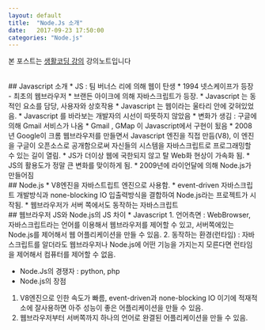```yaml
---
layout: default
title:  "Node.Js 소개"
date:   2017-09-23 17:50:00
categories: "Node.js"
---
```


본 포스트는 [생활코딩 강의](https://www.inflearn.com/course/nodejs-강좌-생활코딩) 강의노트입니다

<br>
## Javascript 소개
* JS : 팀 버너스 리에 의해 웹이 탄생
* 1994 넷스케이프가 등장 - 최초의 웹브라우저
* 브랜든 아이크에 의해 자바스크립트가 등장.
* Javascript 는 동적인 요소를 담당, 사용자와 상호작용
* Javascript 는 웹이라는 울타리 안에 갖혀있었음.
* Javascript 를 바라보는 개발자의 시선이 따뜻하지 않았음
* 변화가 생김 : 구글에 의해 Gmail 서비스가 나옴
* Gmail , GMap 이 Javascript에서 구현이 됬음
* 2008년 Google이 크롬 웹브라우저를 만들면서 Javascript 엔진을 직접 만듬(V8), 이 엔진을 구글이 오픈소스로 공개함으로써 자신들의 시스템을 자바스크립트로 프로그래밍할 수 있는 길이 열림.
* JS가 더이상 웹에 국한되지 않고 탈 Web화 현상이 가속화 됨.
* JS의 활용도가 정말 큰 변화를 맞이하게 됨.
* 2009년에 라이언달에 의해 Node.js가 만들어짐


<br>
## Node.js
* V8엔진을 자바스트립트 엔진으로 사용함.
* event-driven 자바스크립트 개발방식과 none-blocking IO 입출력방식을 결합하여 Node.js라는 프로젝트가 시작됨.
* 웹브라우저가 서버  쪽에서도 동작하는 자바스크립트


<br>
## 웹브라우저 JS와 Node.js의 JS 차이
* Javascript
1. 언어측면 : WebBrowser,  자바스크립트라는 언어를 이용해서 웹브라우저를 제어할 수 있고, 서버쪽에있는 Node.js를 제어해서 웹 어플리케이션을 만들 수 있음.
2. 동작하는 환경(런타임) : 자바스크립트를 알더라도 웹브라우저나 Node.js에 어떤 기능을 가지는지 모른다면 런타임을 제어해서 컴퓨터를 제어할 수 없음.

* Node.Js의 경쟁자 : python, php
* Node.js의 장점
1. V8엔진으로 인한 속도가 빠름, event-driven과 none-blocking IO 이기에 적재적소에 잘사용하면 아주 성능이 좋은 어플리케이션을 만들 수 있음.
2. 웹브라우저부터 서버쪽까지 하나의 언어로 완결된 어플리케이션을 만들 수 있음.